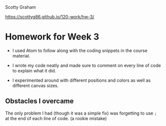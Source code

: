 Scotty Graham

https://scottyg86.github.io/120-work/hw-3/

# Homework for Week 3



- I used Atom to follow along with the coding snippets in the course material.

- I wrote my code neatly and made sure to comment on every line of code to explain what it did.

- I experimented around with different positions and colors as well as different canvas sizes.


## Obstacles I overcame

The only problem I had (though it was a simple fix) was forgetting to use `;` at the end of each line of code. (a rookie mistake)
